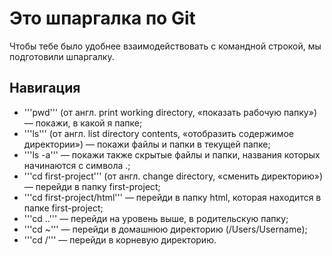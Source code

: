 # Это шпаргалка по Git

Чтобы тебе было удобнее взаимодействовать с командной строкой, мы подготовили шпаргалку.

## Навигация

* '''pwd''' (от англ. print working directory, «показать рабочую папку») — покажи, в какой я папке;
* '''ls''' (от англ. list directory contents, «отобразить содержимое директории») — покажи файлы и папки в текущей папке;
* '''ls -a''' — покажи также скрытые файлы и папки, названия которых начинаются с символа .;
* '''cd first-project''' (от англ. change directory, «сменить директорию») — перейди в папку first-project;
* '''cd first-project/html''' — перейди в папку html, которая находится в папке first-project;
* '''cd ..''' — перейди на уровень выше, в родительскую папку;
* '''cd ~''' — перейди в домашнюю директорию (/Users/Username);
* '''cd /''' — перейди в корневую директорию.
